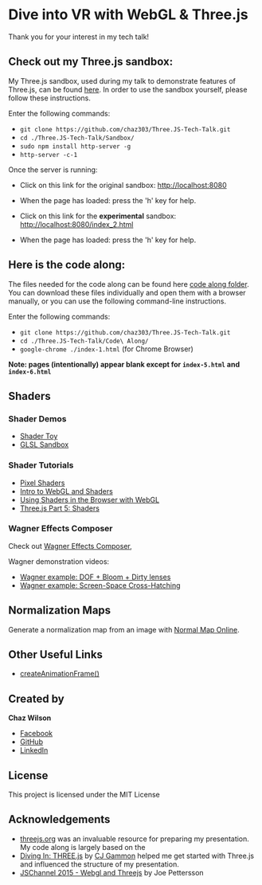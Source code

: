 # Dive into VR with WebGL & Three.js

Thank you for your interest in my tech talk!

## Check out my Three.js sandbox:

My Three.js sandbox, used during my talk to demonstrate features of Three.js, can be found [here](https://github.com/chaz303/Three.JS-Tech-Talk/tree/master/Sandbox). In order to use the sandbox yourself, please follow these instructions.

Enter the following commands:

* `git clone https://github.com/chaz303/Three.JS-Tech-Talk.git`
* `cd ./Three.JS-Tech-Talk/Sandbox/`
* `sudo npm install http-server -g`
* `http-server -c-1`

Once the server is running:

* Click on this link for the original sandbox: [http://localhost:8080](http://localhost:8080)
* When the page has loaded: press the 'h' key for help.

* Click on this link for the **experimental** sandbox: [http://localhost:8080/index_2.html](http://localhost:8080/index_2.html)
* When the page has loaded: press the 'h' key for help.


## Here is the code along:

The files needed for the code along can be found here [code along folder](https://github.com/chaz303/Three.JS-Tech-Talk/tree/master/Code%20Along). You can download these files individually and open them with a browser manually, or you can use the following command-line instructions.

Enter the following commands:
* `git clone https://github.com/chaz303/Three.JS-Tech-Talk.git`
* `cd ./Three.JS-Tech-Talk/Code\ Along/`
* `google-chrome ./index-1.html` (for Chrome Browser)

**Note: pages (intentionally) appear blank except for `index-5.html` and `index-6.html`**

## Shaders

### Shader Demos

* [Shader Toy](https://www.shadertoy.com/)
* [GLSL Sandbox](http://glslsandbox.com/)

### Shader Tutorials

* [Pixel Shaders](http://pixelshaders.com/)
* [Intro to WebGL and Shaders](https://www.youtube.com/watch?v=XNbtwyWh9HA)
* [Using Shaders in the Browser with WebGL](https://www.youtube.com/watch?v=9dPPDf3ZBBI)
* [Three.js Part 5: Shaders](https://www.youtube.com/watch?v=uD4GnMsAH1U)

### Wagner Effects Composer

Check out [Wagner Effects Composer](https://github.com/spite/Wagner),

Wagner demonstration videos:

* [Wagner example: DOF + Bloom + Dirty lenses](https://www.youtube.com/watch?v=yKeYxyWcbqE)
* [Wagner example: Screen-Space Cross-Hatching](https://www.youtube.com/watch?v=BRKRo0ZjAbc)

## Normalization Maps

Generate a normalization map from an image with [Normal Map Online](http://cpetry.github.io/NormalMap-Online/).

## Other Useful Links

* [createAnimationFrame()](https://developer.mozilla.org/en-US/docs/Web/API/window/requestAnimationFrame)

## Created by

**Chaz Wilson**

* [Facebook](https://www.facebook.com/chaz303)
* [GitHub](https://github.com/chaz303)
* [LinkedIn](https://www.linkedin.com/in/chaz-wilson-638174179/)

## License

This project is licensed under the MIT License

## Acknowledgements

* [threejs.org](https://threejs.org/) was an invaluable resource for preparing my presentation. My code along is largely based on the 
* [Diving In: THREE.js](https://www.youtube.com/playlist?list=PL08jItIqOb2qyMOhtEUoLh100KpccQiRf) by [CJ Gammon](https://www.youtube.com/user/cjgammon/) helped me get started with Three.js and influenced the structure of my presentation.
* [JSChannel 2015 - Webgl and Threejs](https://www.youtube.com/watch?v=WC0KJCrTkvg) by Joe Pettersson
